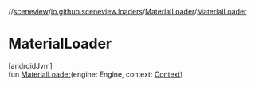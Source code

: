 //[sceneview](../../../index.md)/[io.github.sceneview.loaders](../index.md)/[MaterialLoader](index.md)/[MaterialLoader](-material-loader.md)

# MaterialLoader

[androidJvm]\
fun [MaterialLoader](-material-loader.md)(engine: Engine, context: [Context](https://developer.android.com/reference/kotlin/android/content/Context.html))
